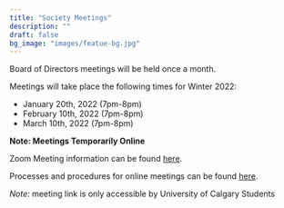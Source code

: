 ```yaml
---
title: "Society Meetings"
description: ""
draft: false
bg_image: "images/featue-bg.jpg"
---
```


Board of Directors meetings will be held once a month.

Meetings will take place the following times for Winter 2022:

- January 20th, 2022 (7pm-8pm)
- February 10th, 2022 (7pm-8pm)
- March 10th, 2022 (7pm-8pm)


**Note: Meetings Temporarily Online**

Zoom Meeting information can be found [here](https://uofc-my.sharepoint.com/:w:/g/personal/robert_brown1_ucalgary_ca/ER6taOgGhyJMj1QSv-6zVR0B6-rHGJJ7F5Csym9eKmQ86Q?e=4wkvuA).

Processes and procedures for online meetings can be found [here](https://docs.google.com/document/d/e/2PACX-1vRzZe2g18AuAWleI3F6SZn8CewGAtASWdFud80plr6s8JzsViYdqSuk9PhOVZjtZ94_ZKqCIf_z1VQV/pub).

*Note:* meeting link is only accessible by University of Calgary Students